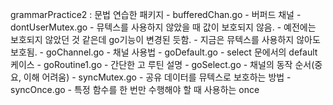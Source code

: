 grammarPractice2 : 문법 연습한 패키지
	- bufferedChan.go
		- 버퍼드 채널
	- dontUserMutex.go
		- 뮤텍스를 사용하지 않았을 때 값이 보호되지 않음.
		- 예전에는 보호되지 않았던 것 같은데 go기능이 변경된 듯함.
		- 지금은 뮤텍스를 사용하지 않아도 보호됨.
	- goChannel.go
		- 채널 사용법
	- goDefault.go
		- select 문에서의 default 케이스
	- goRoutine1.go
		- 간단한 고 루틴 설명
	- goSelect.go
		- 채널의 동작 순서(중요, 이해 어려움)
	- syncMutex.go
		- 공유 데이터를 뮤텍스로 보호하는 방법
	- syncOnce.go
		- 특정 함수를 한 번만 수행해야 할 때 사용하는 once